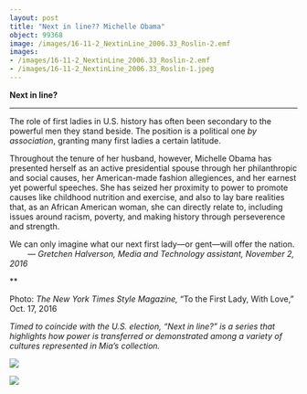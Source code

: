 ```yaml
---
layout: post
title: "Next in line?? Michelle Obama"
object: 99368
image: /images/16-11-2_NextinLine_2006.33_Roslin-2.emf
images:
- /images/16-11-2_NextinLine_2006.33_Roslin-2.emf
- /images/16-11-2_NextinLine_2006.33_Roslin-1.jpeg
---
```

**Next in line?**

****

The role of first ladies in U.S. history has often been secondary to the powerful men they stand beside. The position is a political one *by association*, granting many first ladies a certain latitude. 

Throughout the tenure of her husband, however, Michelle Obama has presented herself as an active presidential spouse through her philanthropic and social causes, her American-made fashion allegiences, and her earnest yet powerful speeches. She has seized her proximity to power to promote causes like childhood nutrition and exercise, and also to lay bare realities that, as an African American woman, she can directly relate to, including issues around racism, poverty, and making history through perseverence and strength. 

We can only imagine what our next first lady—or gent—will offer the nation.
         — *Gretchen Halverson, Media and Technology assistant, November 2, 2016*

**

Photo: *The New York Times Style Magazine,* “To the First Lady, With Love,” Oct. 17, 2016

*Timed to coincide with the U.S. election, “Next in line?” is a series that highlights how power is transferred or demonstrated among a variety of cultures represented in Mia’s collection.*

![]({{siteurl.base}}/images/16-11-2_NextinLine_2006.33_Roslin-2.emf)

![]({{siteurl.base}}/images/16-11-2_NextinLine_2006.33_Roslin-1.jpeg)
